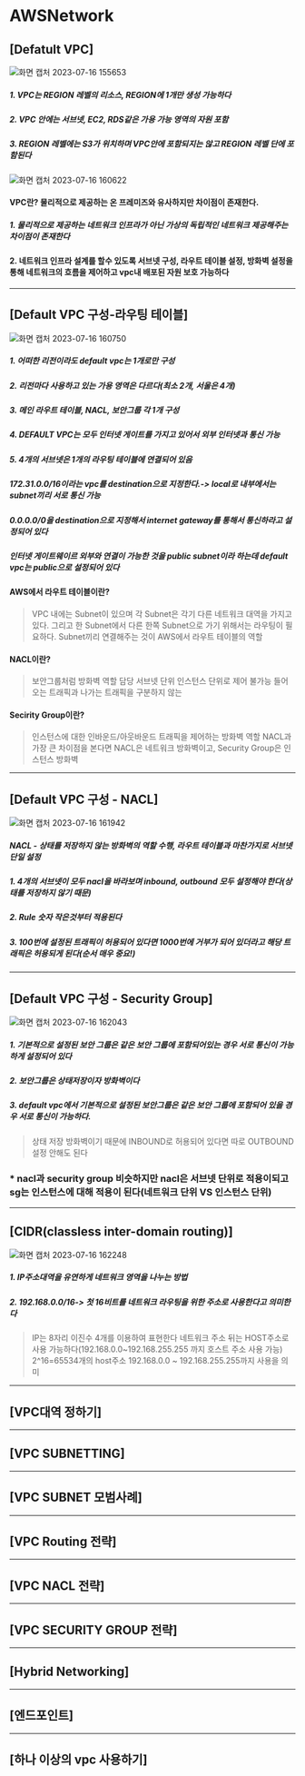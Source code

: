 # AWSNetwork

## [Defatult VPC]
![화면 캡처 2023-07-16 155653](https://github.com/hufs0529/ComputerScience/assets/81501114/1abd9cb5-6abe-43a4-8059-44c0fc729008)
##### 1. VPC는 REGION 레벨의 리소스, REGION에 1개만 생성 가능하다
##### 2. VPC 안에는 서브넷, EC2, RDS같은 가용 가능 영역의 자원 포함
##### 3. REGION 레벨에는 S3가 위치하며 VPC안에 포함되지는 않고 REGION 레벨 단에 포함된다  
![화면 캡처 2023-07-16 160622](https://github.com/hufs0529/ComputerScience/assets/81501114/f4ffa1cd-ec06-469d-b0b3-9b613c2f9e24)

#### VPC란? 물리적으로 제공하는 온 프레미즈와 유사하지만 차이점이 존재한다.
##### 1. 물리적으로 제공하는 네트워크 인프라가 아닌 *가상*의 독립적인 네트워크 제공해주는 차이점이 존재한다
#### 2. 네트워크 인프라 설계를 할수 있도록 서브넷 구성, 라우트 테이블 설정, 방화벽 설정을 통해 네트워크의 흐름을 제어하고 vpc내 배포된 자원 보호 가능하다
---
## [Default VPC 구성-라우팅 테이블]
![화면 캡처 2023-07-16 160750](https://github.com/hufs0529/ComputerScience/assets/81501114/a2eb2934-a046-46c9-976e-0cdfee79f212)
##### 1. 어떠한 리전이라도 default vpc는 1개로만 구성
##### 2. 리전마다 사용하고 있는 가용 영역은 다르다(최소 2개, 서울은 4개)
##### 3. 메인 라우트 테이블, NACL, 보안그룹 각 1개 구성
##### 4. DEFAULT VPC는 모두 인터넷 게이트를 가지고 있어서 외부 인터넷과 통신 가능
##### 5. 4개의 서브넷은 1개의 라우팅 테이블에 연결되어 있음
##### 172.31.0.0/16이라는 vpc를 destination으로 지정한다.-> local로 내부에서는 subnet끼리 서로 통신 가능
##### 0.0.0.0/0을 destination으로 지정해서 internet gateway를 통해서 통신하라고 설정되어 있다
##### 인터넷 게이트웨이르 외부와 연결이 가능한 것을 public subnet이라 하는데 default vpc는 public으로 설정되어 있다
#### AWS에서 라우트 테이블이란?
> VPC 내에는 Subnet이 있으며 각 Subnet은 각기 다른 네트워크 대역을 가지고 있다.
> 그리고 한 Subnet에서 다른 한쪽 Subnet으로 가기 위해서는 라우팅이 필요하다.
> Subnet끼리 연결해주는 것이 AWS에서 라우트 테이블의 역할
#### NACL이란?
> 보안그룹처럼 방화벽 역할 담당
> 서브넷 단위
> 인스턴스 단위로 제어 불가능
> 들어오는 트래픽과 나가는 트래픽을 구분하지 않는
#### Secirity Group이란?
> 인스턴스에 대한 인바운드/아웃바운드 트래픽을 제어하는 방화벽 역할
> NACL과 가장 큰 차이점을 본다면 NACL은 네트워크 방화벽이고, Security Group은 인스턴스 방화벽
---
## [Default VPC 구성 - NACL]
![화면 캡처 2023-07-16 161942](https://github.com/hufs0529/ComputerScience/assets/81501114/fc887ee0-46f8-4393-8d21-af8993b2365c)
##### NACL - 상태를 저장하지 않는 방화벽의 역할 수행, 라우트 테이블과 마찬가지로 서브넷 단일 설정
##### 1. 4개의 서브넷이 모두 nacl을 바라보며 inbound, outbound 모두 설정해야 한다(상태를 저장하지 않기 때문)
##### 2. Rule 숫자 작은것부터 적용된다
##### 3. 100번에 설정된 트래픽이 허용되어 있다면 1000번에 거부가 되어 있더라고 해당 트래픽은 허용되게 된다(순서 매우 중요!)
---
## [Default VPC 구성 - Security Group]
![화면 캡처 2023-07-16 162043](https://github.com/hufs0529/ComputerScience/assets/81501114/ba7ea98a-641c-4b53-86a5-8a11a9e88f88)
##### 1. 기본적으로 설정된 보안 그룹은 같은 보안 그룹에 포함되어있는 경우 서로 통신이 가능하게 설정되어 있다
##### 2. 보안그룹은 상태저장이자 방화벽이다
##### 3. default vpc에서 기본적으로 설정된 보안그룹은 같은 보안 그룹에 포함되어 있을 경우 서로 통신이 가능하다.
> 상태 저장 방화벽이기 때문에 INBOUND로 허용되어 있다면 따로 OUTBOUND 설정 안해도 된다
### * nacl과 security group 비슷하지만 nacl은 서브넷 단위로 적용이되고 sg는 인스턴스에 대해 적용이 된다(네트워크 단위 VS 인스턴스 단위)
---
## [CIDR(classless inter-domain routing)]
![화면 캡처 2023-07-16 162248](https://github.com/hufs0529/ComputerScience/assets/81501114/15f77d9a-0492-4054-9e85-16385c428937)
##### 1. IP주소대역을 유연하게 네트워크 영역을 나누는 방법
##### 2. 192.168.0.0/16-> 첫 16비트를 네트워크 라우팅을 위한 주소로 사용한다고 의미한다
> IP는 8자리 이진수 4개를 이용하여 표현한다
> 네트워크 주소 뒤는 HOST주소로 사용 가능하다(192.168.0.0~192.168.255.255 까지 호스트 주소 사용 가능)
> 2^16=65534개의 host주소
> 192.168.0.0 ~ 192.168.255.255까지 사용을 의미
---
## [VPC대역 정하기]
---
## [VPC SUBNETTING]
---
## [VPC SUBNET 모범사례]
---
## [VPC Routing 전략]
---
## [VPC NACL 전략]
---
## [VPC SECURITY GROUP 전략]
---
## [Hybrid Networking]
---
## [엔드포인트]
---
## [하나 이상의 vpc 사용하기]
